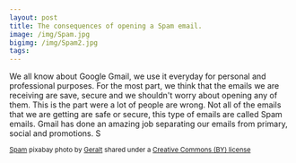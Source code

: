 ```yaml
---
layout: post
title: The consequences of opening a Spam email.
image: /img/Spam.jpg
bigimg: /img/Spam2.jpg
tags:
---
```

  We all know about Google Gmail, we use it everyday for personal and professional purposes.  For the most part, we think that the emails we are receiving are save, secure and we shouldn't
  worry about opening any of them. This is the part were a lot of people are wrong. Not all of the emails that we are getting are safe or secure, this type of emails are called Spam emails.
  Gmail has done an amazing job separating our emails from primary, social and promotions. S


























<small> <a title="Spam" href="https://pixabay.com/en/road-sign-attention-shield-stop-464656/">Spam</a> pixabay photo by <a href="https://pixabay.com/en/users/geralt-9301/">Geralt</a> shared under a <a href="https://creativecommons.org/licenses/by/2.0/">
Creative Commons (BY) license</a> </small>
